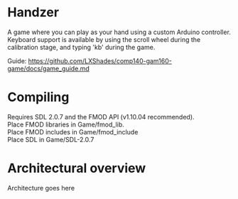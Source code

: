 # Handzer
A game where you can play as your hand using a custom Arduino controller. Keyboard support is available by using the scroll wheel during the calibration stage, and typing 'kb' during the game.

Guide: https://github.com/LXShades/comp140-gam160-game/docs/game_guide.md

# Compiling
Requires SDL 2.0.7 and the FMOD API (v1.10.04 recommended).  
Place FMOD libraries in Game/fmod_lib.  
Place FMOD includes in Game/fmod_include  
Place SDL in Game/SDL-2.0.7  

# Architectural overview
Architecture goes here
